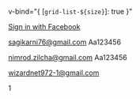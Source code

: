 v-bind="{ [`grid-list-${size}`]: true }"

<a class="service facebook" id="zd_facebook_login_link" target="_top" href="https://netkiller.zendesk.com/access/request_oauth?profile=facebook&amp;return_to=https%3A%2F%2Fsupport.collavate.com%2Fhc%2Fen-us&amp;scheme=https"><span class="logo"></span><span title="Sign in with Facebook">Sign in with Facebook</span></a>

sagikarni76@gmail.com
Aa123456

nimrod.zilcha@gmail.com
Aa123456

wizardnet972-1@gmail.com


1